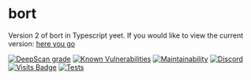 # bort
Version 2 of bort in Typescript yeet. If you would like to view the current version: [here you go](https://github.com/MatievisTheKat/bort/tree/master)

[![DeepScan grade](https://deepscan.io/api/teams/10306/projects/13030/branches/212991/badge/grade.svg)](https://deepscan.io/dashboard#view=project&tid=10306&pid=13030&bid=212991)
[![Known Vulnerabilities](https://snyk.io/test/github/MatievisTheKat/bort/badge.svg?targetFile=package.json)](https://snyk.io/test/github/MatievisTheKat/bort?targetFile=package.json)
[![Maintainability](https://api.codeclimate.com/v1/badges/ee41309468df0c25cec4/maintainability)](https://codeclimate.com/github/MatievisTheKat/bort/maintainability)
[![Discord](https://img.shields.io/discord/673605613456195584)](https://discord.gg/t65hRpd)
[![Visits Badge](https://badges.pufler.dev/visits/MatievisTheKat/bort)](https://badges.pufler.dev)
[![Tests](https://img.shields.io/github/workflow/status/MatievisTheKat/bort/test/v2)](https://shields.io)
